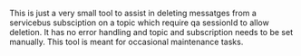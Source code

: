 This is just a very small tool to assist in deleting messatges from a servicebus subsciption on a topic which require qa sessionId to allow deletion. It has no error handling and topic and subscription needs to be set manually. This tool is meant for occasional maintenance tasks.
